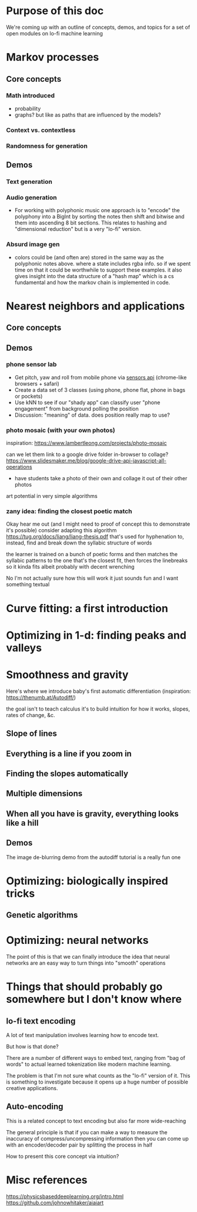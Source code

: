 # Purpose of this doc
We're coming up with an outline of concepts, demos, and topics for a set of open modules on lo-fi machine learning

# Markov processes
## Core concepts
### Math introduced
 - probability
 - graphs? but like as paths that are influenced by the models?
### Context vs. contextless
### Randomness for generation
## Demos
### Text generation
### Audio generation
- For working with polyphonic music one approach is to "encode" the polyphony into a BigInt by sorting the notes then shift and bitwise and them into ascending 8 bit sections. This relates to hashing and "dimensional reduction" but is a very "lo-fi" version. 
### Absurd image gen
- colors could be (and often are) stored in the same way as the polyphonic notes above. where a state includes rgba info. so if we spent time on that it could be worthwhile to support these examples. it also gives insight into the data structure of a "hash map" which is a cs fundamental and how the markov chain is implemented in code.
# Nearest neighbors and applications
## Core concepts
## Demos
### phone sensor lab
- Get pitch, yaw and roll from mobile phone via [sensors api](https://developer.mozilla.org/en-US/docs/Web/API/Sensor_APIs) (chrome-like browsers + safari)
- Create a data set of 3 classes (using phone, phone flat, phone in bags or pockets)
- Use kNN to see if our "shady app" can classify user "phone engagement" from background polling the position
- Discussion: "meaning" of data. does position really map to use?
### photo mosaic (with your own photos)
inspiration:
https://www.lambertleong.com/projects/photo-mosaic

can we let them link to a google drive folder in-browser to collage?
https://www.slidesmaker.me/blog/google-drive-api-javascript-all-operations

- have students take a photo of their own and collage it out of their other photos

art potential in very simple algorithms
### zany idea: finding the closest poetic match
Okay hear me out (and I might need to proof of concept this to demonstrate it's possible) consider adapting this algorithm
https://tug.org/docs/liang/liang-thesis.pdf
that's used for hyphenation to, instead, find and break down the syllabic structure of words

the learner is trained on a bunch of poetic forms and then matches the syllabic patterns to the one that's the closest fit, then forces the linebreaks so it kinda fits albeit probably with decent wrenching

No I'm not actually sure how this will work it just sounds fun and I want something textual
# Curve fitting: a first introduction
# Optimizing in 1-d: finding peaks and valleys
# Smoothness and gravity
Here's where we introduce baby's first automatic differentiation
(inspiration: https://thenumb.at/Autodiff/)

the goal isn't to teach calculus it's to build intuition for how it works, slopes, rates of change, &c.
## Slope of lines
## Everything is a line if you zoom in
## Finding the slopes automatically
## Multiple dimensions
## When all you have is gravity, everything looks like a hill
## Demos
The image de-blurring demo from the autodiff tutorial is a really fun one

# Optimizing: biologically inspired tricks
## Genetic algorithms
# Optimizing: neural networks
The point of this is that we can finally introduce the idea that neural networks are an easy way to turn things into "smooth" operations

# Things that should probably go somewhere but I don't know where
## lo-fi text encoding
A lot of text manipulation involves learning how to encode text.

But how is that done?

There are a number of different ways to embed text, ranging from "bag of words" to actual learned tokenization like modern machine learning.

The problem is that I'm not sure what counts as the "lo-fi" version of it. This is something to investigate because it opens up a huge number of possible creative applications.
## Auto-encoding
This is a related concept to text encoding but also far more wide-reaching

The general principle is that if you can make a way to measure the inaccuracy of compress/uncompressing information then you can come up with an encoder/decoder pair by splitting the process in half

How to present this core concept via intuition?
# Misc references
https://physicsbaseddeeplearning.org/intro.html
https://github.com/johnowhitaker/aiaiart
